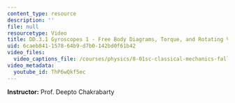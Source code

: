 ```yaml
---
content_type: resource
description: ''
file: null
resourcetype: Video
title: DD.3.1 Gyroscopes 1 - Free Body Diagrams, Torque, and Rotating Vectors
uid: 6caeb841-1578-64b9-d7b0-142bd0f61b42
video_files:
  video_captions_file: /courses/physics/8-01sc-classical-mechanics-fall-2016/week-12-rotations-and-translation-rolling/dd.3.1-gyroscopes-1-free-body-diagrams-torque-and-rotating-vectors/dd.3.1-gyroscopes-1-free-body-diagrams-torque-and-rotating-vectors/ThP6wQkf5ec.vtt
video_metadata:
  youtube_id: ThP6wQkf5ec
---
```


**Instructor:** Prof. Deepto Chakrabarty